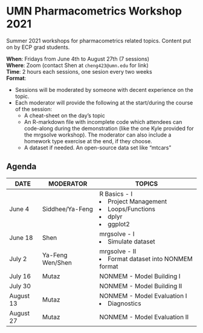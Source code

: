 # UMN Pharmacometrics Workshop 2021
Summer 2021 workshops for pharmacometrics related topics. Content put on by ECP grad students.

**When**: Fridays from June 4th to August 27th (7 sessions)<br>
**Where**: Zoom (contact Shen at `cheng423@umn.edu` for link)<br>
**Time**: 2 hours each sessions, one sesion every two weeks<br>
**Format**:
- Sessions will be moderated by someone with decent experience on the topic.
- Each moderator will provide the following at the start/during the course of the session:
	- A cheat-sheet on the day’s topic
	- An R-markdown file with incomplete code which attendees can code-along during the demonstration (like the one Kyle provided for the mrgsolve workshop). The moderator can also include a homework type exercise at the end, if they choose.
	- A dataset if needed. An open-source data set like “mtcars”

## Agenda
|DATE|MODERATOR|TOPICS|
|--|--|--|
|June 4|Siddhee/Ya-Feng|R Basics - I <li>Project Management</li> <li>Loops/Functions</li>  <li>dplyr</li> <li>ggplot2</li>|
|June 18|Shen|mrgsolve - I <li>Simulate dataset</li>|
|July 2|Ya-Feng Wen/Shen|mrgsolve - II <li>Format dataset into NONMEM format</li>|
|July 16|Mutaz |NONMEM - Model Building I|
|July 30| |NONMEM - Model Building II|
|August 13| Mutaz |NONMEM - Model Evaluation I <li>Diagnostics</li>| 
|August 27| Mutaz |NONMEM - Model Evaluation II|

